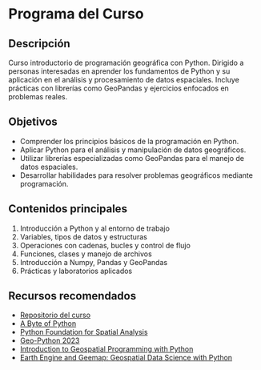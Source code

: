 
# Programa del Curso

## Descripción

Curso introductorio de programación geográfica con Python. Dirigido a personas interesadas en aprender los fundamentos de Python y su aplicación en el análisis y procesamiento de datos espaciales. Incluye prácticas con librerías como GeoPandas y ejercicios enfocados en problemas reales.

## Objetivos

- Comprender los principios básicos de la programación en Python.
- Aplicar Python para el análisis y manipulación de datos geográficos.
- Utilizar librerías especializadas como GeoPandas para el manejo de datos espaciales.
- Desarrollar habilidades para resolver problemas geográficos mediante programación.

## Contenidos principales

1. Introducción a Python y al entorno de trabajo
2. Variables, tipos de datos y estructuras
3. Operaciones con cadenas, bucles y control de flujo
4. Funciones, clases y manejo de archivos
5. Introducción a Numpy, Pandas y GeoPandas
6. Prácticas y laboratorios aplicados

## Recursos recomendados

- [Repositorio del curso](https://github.com/lalgonzales/geo-intro-py)
- [A Byte of Python](https://github.com/swaroopch/byte-of-python)
- [Python Foundation for Spatial Analysis](https://courses.spatialthoughts.com/python-foundation.html)
- [Geo-Python 2023](https://geo-python-site.readthedocs.io)
- [Introduction to Geospatial Programming with Python](https://geobgu.xyz/py/index.html)
- [Earth Engine and Geemap: Geospatial Data Science with Python](https://book.geemap.org)
